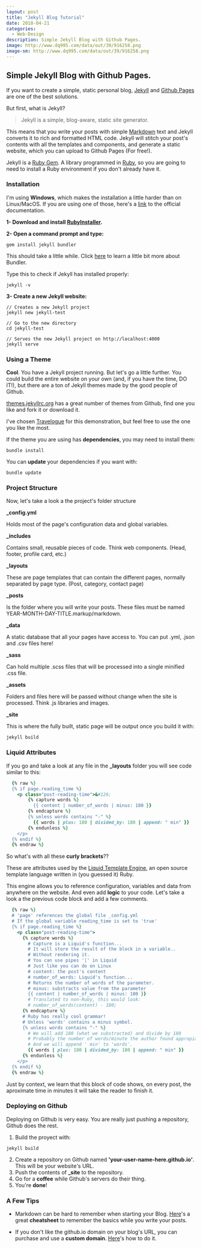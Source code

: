 ```yaml
---
layout: post
title: "Jekyll Blog Tutorial"
date: 2018-04-21
categories:
  - Web-Design
description: Simple Jekyll Blog with Github Pages.
image: http://www.dq995.com/data/out/39/916258.png
image-sm: http://www.dq995.com/data/out/39/916258.png
---
```

## Simple Jekyll Blog with Github Pages.


If you want to create a simple, static personal blog, [Jekyll](https://jekyllrb.com/) and [Github Pages](https://pages.github.com/) are one of the best solutions.

But first, what is Jekyll?
> Jekyll is a simple, blog-aware, static site generator.

This means that you write your posts with simple [Markdown](https://en.wikipedia.org/wiki/Markdown) text and Jekyll converts it to rich and formatted HTML code.
Jekyll will stitch your post's contents with all the templates and components, and generate a static website, which you can upload to Github Pages (For free!).

Jekyll is a [Ruby Gem](https://rubygems.org/). A library programmed in [Ruby](https://www.ruby-lang.org), so you are going to need to install a Ruby environment if you don't already have it.

### Installation

I'm using **Windows**, which makes the installation a little harder than on Linux/MacOS. If you are using one of those, here's a [link](https://jekyllrb.com/docs/installation) to the official documentation.


**1- Download and install [RubyInstaller](https://rubyinstaller.org/downloads/).**

**2- Open a command prompt and type:**

```shell_session
gem install jekyll bundler
```

This should take a little while. Click [here](http://bundler.io/) to learn a little bit more about Bundler.

Type this to check if Jekyll has installed properly:

```shell_session
jekyll -v
```

**3- Create a new Jekyll website:**

```shell_session
// Creates a new Jekyll project
jekyll new jekyll-test

// Go to the new directory
cd jekyll-test

// Serves the new Jekyll project on http://localhost:4000
jekyll serve
```

### Using a Theme

**Cool**. You have a Jekyll project running. But let's go a little further. You could build the entire website on your own (and, if you have the time, DO IT!), but there are a ton of Jekyll themes made by the good people of Github.

[themes.jekyllrc.org](http://themes.jekyllrc.org/) has a great number of themes from Github, find one you like and fork it or download it.

I've chosen [Travelogue](https://github.com/SalGnt/Travelogue) for this demonstration, but feel free to use the one you like the most.

If the theme you are using has **dependencies**, you may need to install them:

```shell_session
bundle install
```

You can **update** your dependencies if you want with:

```shell_session
bundle update
```

### Project Structure

Now, let's take a look a the project's folder structure


<i class="fa fa-file-code-o" aria-hidden="true"></i> **_config.yml** 

Holds most of the page's configuration data and global variables.

<i class="fa fa-folder"></i> **_includes** 

Contains small, reusable pieces of code. Think web components. (Head, footer, profile card, etc.)

<i class="fa fa-folder"></i> **_layouts** 

These are page templates that can contain the different pages, normally separated by page type. (Post, category, contact page)

<i class="fa fa-folder"></i> **_posts** 

Is the folder where you will write your posts. These files must be named YEAR-MONTH-DAY-TITLE.markup/markdown.

<i class="fa fa-folder"></i> **_data** 

A static database that all your pages have access to. You can put .yml, .json and .csv files here!

<i class="fa fa-folder"></i> **_sass** 

Can hold multiple .scss files that will be processed into a single minified .css file.

<i class="fa fa-folder"></i> **_assets** 

Folders and files here will be passed without change when the site is processed. Think .js libraries and images.

<i class="fa fa-folder"></i> **_site** 

This is where the fully built, static page will be output once you build it with:

```shell_session
jekyll build
```

### Liquid Attributes

If you go and take a look at any file in the **_layouts** folder you will see code similar to this:

```ruby
  {% raw %}
  {% if page.reading_time %}
    <p class="post-reading-time">&#126;
        {% capture words %}
          {{ content | number_of_words | minus: 180 }}
        {% endcapture %}
        {% unless words contains "-" %}
          {{ words | plus: 180 | divided_by: 180 | append: " min" }}
        {% endunless %}
    </p>
  {% endif %}
  {% endraw %}
```

So what's with all these **curly brackets**??

These are attributes used by the [Liquid Template Engine](http://shopify.github.io/liquid/), an open source template language written in (you guessed it) Ruby.

This engine allows you to reference configuration, variables and data from anywhere on the website. And even add **logic** to your code.
Let's take a look a the previous code block and add a few comments.

```ruby
  {% raw %}
  # 'page' references the global file _config.yml
  # If the global variable reading_time is set to 'true'
  {% if page.reading_time %}
    <p class="post-reading-time">
      {% capture words %}
        # Capture is a Liquid's function...
        # It will store the result of the block in a variable..
        # Without rendering it.
        # You can use pipes '|' in Liquid
        # Just like you can do on Linux
        # content: the post's content
        # number_of_words: Liquid's function...
        # Returns the number of words of the parameter.
        # minus: substracts value from the parameter
        {{ content | number_of_words | minus: 180 }}
        # Translated to non-Ruby, this would look:
        # number_of_words(content) - 180;
      {% endcapture %}
      # Ruby has really cool grammar!
      # Unless 'words' contains a minus symbol.
      {% unless words contains "-" %}
        # We will add 180 (what we substracted) and divide by 180
        # Probably the number of words/minute the author found appropiate.
        # And we will append ' min' to 'words'.
        {{ words | plus: 180 | divided_by: 180 | append: " min" }}
      {% endunless %}
    </p>
  {% endif %}
  {% endraw %}
```

Just by context, we learn that this block of code shows, on every post, the aproximate time in minutes it will take the reader to finish it.

### Deploying on Github

Deploying on Github is very easy. You are really just pushing a repository, Github does the rest.

1. Build the proyect with:
```shell_session
jekyll build
```
2. Create a repository on Github named **'your-user-name-here.github.io'**. This will be your website's URL.
3. Push the contents of **_site** to the repository.
4. Go for a **coffee** while Github's servers do their thing.
5. You're **done**!


### A Few Tips

* Markdown can be hard to remember when starting your Blog. [Here](https://github.com/adam-p/markdown-here/wiki/Markdown-Cheatsheet)'s a great **cheatsheet** to remember the basics while you write your posts.

* If you don't like the github.io domain on your blog's URL, you can purchase and use a **custom domain**. [Here](https://help.github.com/articles/using-a-custom-domain-with-github-pages/)'s how to do it.